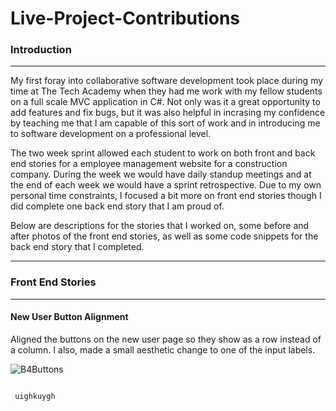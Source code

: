 # Live-Project-Contributions

<h3>Introduction</h3>

<hr>

<p>My first foray into collaborative software development took place 
during my time at The Tech Academy when they had me work with my 
fellow students on a full scale MVC application in C#.  Not only was 
it a great opportunity to add features and fix bugs, but it was
also helpful in incrasing my confidence by teaching me that I am 
capable of this sort of work and in introducing me to software 
development on a professional level.

The two week sprint allowed each student to work on both front and 
back end stories for a employee management website for a construction
company.  During the week we would have daily standup meetings and
at the end of each week we would have a sprint retrospective. Due to 
my own personal time constraints, I focused a bit more on 
front end stories though I did complete one back end story that I 
am proud of.

Below are descriptions for the stories that I worked on, some before
and after photos of the front end stories, as well as some code
snippets for the back end story that I completed.
</p>

<hr>

<h3>Front End Stories</h3>

<hr>

<h4>New User Button Alignment</h4>

<p>Aligned the buttons on the new user page so they show as a row instead of 
 a column. I also, made a small aesthetic change to one of the input labels.</p>
 
 ![B4Buttons](https://user-images.githubusercontent.com/46905735/68080356-0d919d00-fdb7-11e9-81c9-342047248935.png)
 
 
 <pre><code> 
 uighkuygh
 </code></pre>
 
 
